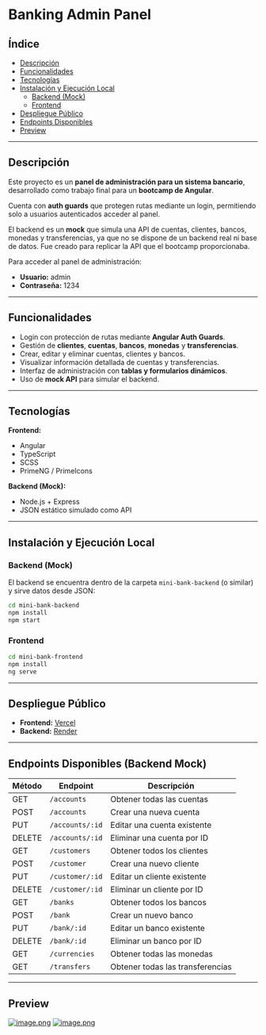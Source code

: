 
# Banking Admin Panel

## Índice

* [Descripción](#descripción)
* [Funcionalidades](#funcionalidades)
* [Tecnologías](#tecnologías)
* [Instalación y Ejecución Local](#instalación-y-ejecución-local)
  * [Backend (Mock)](#backend-mock)
  * [Frontend](#frontend)
* [Despliegue Público](#despliegue-público)
* [Endpoints Disponibles](#endpoints-disponibles-backend)
* [Preview](#preview)

---

## Descripción

Este proyecto es un **panel de administración para un sistema bancario**, desarrollado como trabajo final para un **bootcamp de Angular**.

Cuenta con **auth guards** que protegen rutas mediante un login, permitiendo solo a usuarios autenticados acceder al panel.

El backend es un **mock** que simula una API de cuentas, clientes, bancos, monedas y transferencias, ya que no se dispone de un backend real ni base de datos. Fue creado para replicar la API que el bootcamp proporcionaba.

Para acceder al panel de administración:

* **Usuario:** admin
* **Contraseña:** 1234


---

## Funcionalidades

* Login con protección de rutas mediante **Angular Auth Guards**.
* Gestión de **clientes**, **cuentas**, **bancos**, **monedas** y **transferencias**.
* Crear, editar y eliminar cuentas, clientes y bancos.
* Visualizar información detallada de cuentas y transferencias.
* Interfaz de administración con **tablas y formularios dinámicos**.
* Uso de **mock API** para simular el backend.

---

## Tecnologías

**Frontend:**

* Angular
* TypeScript
* SCSS
* PrimeNG / PrimeIcons

**Backend (Mock):**

* Node.js + Express
* JSON estático simulado como API

---

## Instalación y Ejecución Local

### Backend (Mock)

El backend se encuentra dentro de la carpeta `mini-bank-backend` (o similar) y sirve datos desde JSON:

```bash
cd mini-bank-backend
npm install
npm start
```

### Frontend

```bash
cd mini-bank-frontend
npm install
ng serve
```

---

## Despliegue Público

* **Frontend:** [Vercel](https://mini-bank-frontend-mcg42sw6y-sols-projects-7ccaabab.vercel.app/)
* **Backend:** [Render](https://mini-bank-3rgy.onrender.com)

---

## Endpoints Disponibles (Backend Mock)

| Método | Endpoint            | Descripción                      |
| ------ | ------------------- | -------------------------------- |
| GET    | `/accounts`     | Obtener todas las cuentas        |
| POST   | `/accounts`     | Crear una nueva cuenta           |
| PUT    | `/accounts/:id` | Editar una cuenta existente      |
| DELETE | `/accounts/:id` | Eliminar una cuenta por ID       |
| GET    | `/customers`    | Obtener todos los clientes       |
| POST   | `/customer`     | Crear una nuevo cliente           |
| PUT    | `/customer/:id` | Editar un cliente existente      |
| DELETE | `/customer/:id` | Eliminar un cliente por ID       |
| GET    | `/banks`        | Obtener todos los bancos         |
| POST   | `/bank`     | Crear un nuevo banco           |
| PUT    | `/bank/:id` | Editar un banco existente      |
| DELETE | `/bank/:id` | Eliminar un banco por ID       |
| GET    | `/currencies`   | Obtener todas las monedas        |
| GET    | `/transfers`    | Obtener todas las transferencias |

---
## Preview
[![image.png](https://i.postimg.cc/yNYHcwkv/image.png)](https://postimg.cc/Xrhm01KC)
[![image.png](https://i.postimg.cc/BQswj28C/image.png)](https://postimg.cc/hhy0wz1J)
